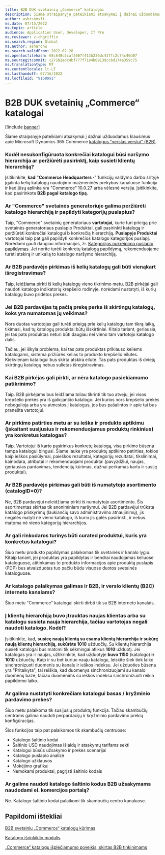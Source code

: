 ```yaml
---
title: B2B DUK svetainių „Commerce“ katalogai
description: Šiame straipsnyje pateikiami atsakymai į dažnai užduodamus klausimus apie Microsoft Dynamics 365 Commerce katalogus.
author: ashishmsft
ms.date: 07/15/2022
ms.topic: article
audience: Application User, Developer, IT Pro
ms.reviewer: v-chgriffin
ms.search.region: Global
ms.author: asharchw
ms.search.validFrom: 2022-02-28
ms.openlocfilehash: 68c648c5caf2667f413b236dc437fc2c74c40d07
ms.sourcegitcommit: c271b2edc4bf777f7194b09139ccbd174a359c75
ms.translationtype: MT
ms.contentlocale: lt-LT
ms.lasthandoff: 07/16/2022
ms.locfileid: "9168991"
---
```

# <a name="commerce-catalogs-for-b2b-faq"></a>B2B DUK svetainių „Commerce“ katalogai

[!include [banner](includes/banner.md)]

Šiame straipsnyje pateikiami atsakymai į dažnai užduodamus klausimus apie Microsoft Dynamics 365 Commerce [katalogus "verslas verslui" (B2B)](catalogs-b2b-sites.md).

### <a name="why-cant-i-configure-a-catalog-specific-navigation-hierarchy-or-see-an-option-to-associate-a-customer-hierarchy"></a>Kodėl nesukonfigūruota konkrečiai katalogui būsi naršymo hierarchija ar peržiūrėti pasirinktį, kaip susieti klientų hierarchiją?

Įsitikinkite, **kad "Commerce Headquarters** **·**" funkcijų valdymo darbo srityje įgalinta kelių katalogų naudojimo mažmeninės prekybos kanaluose funkcija ir kad jūsų aplinka yra "Commerce" 10.0.27 arba vėlesnė versija. Įsitikinkite, kad pasirinkote **B2B pagal** **katalogo tipą**.

### <a name="can-i-view-the-catalog-specific-hierarchy-and-enrich-category-pages-in-commerce-site-builder"></a>Ar "Commerce" svetainės generatoriuje galima peržiūrėti katalogo hierarchiją ir papildyti kategorijų puslapius?

Taip, "Commerce" svetainių generatoriaus **vartotojai**, kurie turi prieigą prie svetainės generatoriaus puslapio Produktai, gali pasirinkti katalogą ir peržiūrėti konkrečiai katalogui b konkrečią hierarchiją. **Puslapyje Produktai** vartotojai taip pat gali papildyti konkrečios katalogo kategorijos puslapį. Norėdami gauti daugiau informacijos, žr. [Kategorijos nukreipimo puslapio papildymas](enrich-category-page.md). Jei norite turėti konkretų katalogą papildymą, rekomenduojame turėti atskirą ir unikalią to katalogo naršymo hierarchiją.

### <a name="can-a-b2b-shopper-purchase-from-multiple-catalogs-in-a-single-checkout"></a>Ar B2B pardavėjo pirkimas iš kelių katalogų gali būti vienąkart išregistravimas?

Taip, leidžiama pirkti iš kelių katalogų vieno tikrinimo metu. B2B pirkėjai gali naudoti katalogo indikatorių krepšelio rodinyje, norėdami nustatyti, iš kurių katalogų buvo pridėtos prekės.

### <a name="if-a-b2b-shopper-purchases-the-same-item-from-different-catalogs-what-is-the-expected-behavior"></a>Jei B2B pardavėjas tą pačią prekę perka iš skirtingų katalogų, koks yra numatomas jų veikimas?

Nors duotas vartotojas gali turėti prieigą prie kelių katalogų tam tikrą laiką, tikimasi, kad tų katalogų produktai būtų išskirtiniai. Kitaip tariant, geriausia, jei tas pats produktas neturi būti daugiau nei vieno tam vartotojo katalogo dalis.

Tačiau, jei iškyla problema, kai tas pats produktas priklauso keliems katalogams, sistema prižiūrės kelias to produkto krepšelio eilutes. Kiekvienam katalogui bus skirta atskira eilutė. Tas pats produktas iš dviejų skirtingų katalogų nebus sulietas išregistravimas.

### <a name="when-a-b2b-shopper-is-shopping-is-there-any-validation-for-catalog-availability"></a>Kai B2B pirkėjas gali pirkti, ar nėra katalogo pasiekiamumo patikrinimo?

Taip. B2B pirkėjams bus leidžiama toliau tikrinti tik tuo atveju, jei visos krepšelio prekės yra iš galiojančio katalogo. Jei kurios nors krepšelio prekės nebegalioja arba yra atmestos į katalogus, jos bus pašalintos ir apie tai bus pranešta vartotojui.

### <a name="during-the-shopping-experience-are-search-and-product-discovery-including-related-and-recommended-product-collections-catalog-specific"></a>Ar pirkimo patirties metu ar su ieška ir produkto aptikimu (įskaitant susijusius ir rekomenduojamus produktų rinkinius) yra konkretus katalogas?

Taip. Vartotojui iš karto pasirinkus konkretų katalogą, visa pirkimo būsena tampa katalogui bingusi. Šiame lauke yra produktų aptikimo patirties, tokios kaip ieškos pasiūlymai, paieškos rezultatai, kategorijų rezultatai, tikslinimai, kainodara, atributai ir rekomenduojami produktai (pavyzdžiui, naujas, geriausias pardavimas, tendencijų kūrimas, dažnai perkamas kartu ir susiję produktai).

### <a name="can-a-b2b-shopper-purchase-from-the-default-assortment-catalogid0"></a>Ar B2B pardavėjo pirkimas gali būti iš numatytojo asortimento (catalogID=0)?

Ne, B2B pardavėjui neleidžiama pirkti iš numatytojo asortimento. Šis asortimentas skirtas tik anoniminiam naršymui. Jei B2B pardavėjui trūksta katalogo priskyrimų (laukiančių savo administravimo atnaujinimų), jis negalės matyti nė vieno katalogo, iš kurio jis galės pasirinkti, ir nebus matoma nė vieno kategorijų hierarchijos.

### <a name="can-marketing-content-be-curated-for-a-product-that-is-specific-to-a-catalog"></a>Ar gali rinkodaros turinys būti curated produktui, kuris yra konkretus katalogui?

Šiuo metu produkto papildymas palaikomas tik svetainės ir kanalo lygiu. Kitaip tariant, jei produktas yra papildytas ir bendrai naudojamas keliuose kataloguose, atitinkamas to produkto informacijos apie produktą puslapis (PDP) bus atvaizduotas tuo pačiu būdu visuose duotos svetainės kataloguose. 

### <a name="is-catalog-support-available-for-both-b2b-and-business-to-consumer-b2c-online-channels"></a>Ar katalogo palaikymas galimas ir B2B, ir verslo klientų (B2C) interneto kanalams?

Šiuo metu "Commerce" katalogai skirti dirbti tik su B2B interneto kanalais.

### <a name="a-new-customer-was-added-to-the-customer-hierarchy-or-a-new-hierarchy-was-associated-with-the-catalog-but-the-catalog-is-not-available-to-the-user-why"></a>Į klientų hierarchiją buvo įtrauktas naujas klientas arba su katalogu susieta nauja hierarchija, tačiau vartotojas negali naudoti katalogo. Kodėl?

Įsitikinkite, kad, **susieę naują klientą su esama klientų hierarchija ir sukūrę naują klientų hierarchiją, sukūrėte 1010** užduočių. Su klientų hierarchija susieti katalogai bus matomi tik sėkmingai atlikus **1010** užduotį. Jei katalogas yra ir naujas, užtikrinkite, kad užduotyje **buvo 1150** (katalogo) **ir 1010** užduočių. Kaip ir su bet kuriuo nauju katalogu, leiskite šiek tiek laiko sinchronizuoti duomenis su kanalu ir ieškos indeksu. Jei užduoties būsena yra "Pritaikyta", tai reiškia, kad duomenys sinchronizuojami su kanalo duomenų baze, tačiau duomenims su ieškos indeksu sinchronizuoti reikia papildomo laiko. 

### <a name="can-we-set-up-catalog-specific-upsellcross-sell-items"></a>Ar galima nustatyti konkrečiam katalogui basas / kryžminio pardavimo prekes?

Šiuo metu palaikoma tik susijusių produktų funkcija. Tačiau skambučių centrams galima naudoti perpardacijų ir kryžminio pardavimo prekių konfigūracijas.

Šios funkcijos taip pat palaikomos tik skambučių centruose:

- Katalogo šaltinio kodai
- Šaltinio USD naudojimas išlaidų ir atsakymų tarifams sekti
- Katalogui būsūs užsakymo ir prekės scenarijai
- Katalogo puslapio analizė
- Katalogo užklausos
- Mokėjimo grafikai
- Nemokami produktai, pagrįsti šaltinio kodais

### <a name="can-we-use-catalog-source-codes-for-b2b-orders-through-the-e-commerce-portal"></a>Ar galime naudoti katalogo šaltinio kodus B2B užsakymams naudodami el. komercijos portalą?

Ne. Katalogo šaltinio kodai palaikomi tik skambučių centro kanaluose.

## <a name="additional-resources"></a>Papildomi ištekliai

[B2B svetainių „Commerce“ katalogų kūrimas](catalogs-b2b-sites.md)

[Katalogo išrinkiklio modulis](catalog-picker.md)

[„Commerce“ katalogų išplečiamumo poveikis, skirtas B2B tinkinimams](catalogs-b2b-sites-dev.md)
